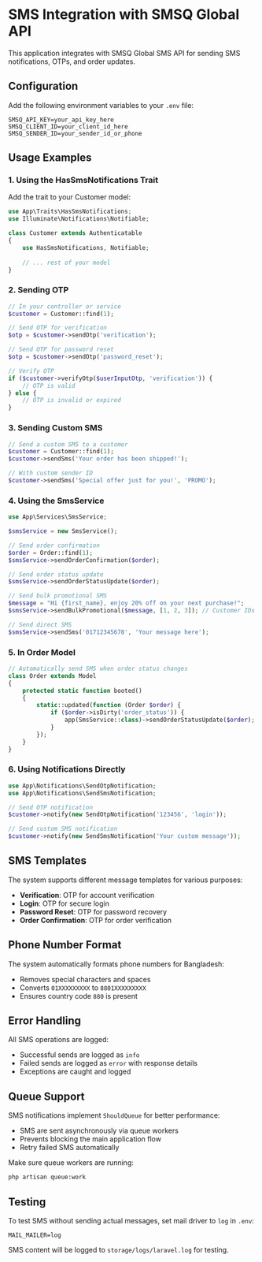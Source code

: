 # SMS Integration with SMSQ Global API

This application integrates with SMSQ Global SMS API for sending SMS notifications, OTPs, and order updates.

## Configuration

Add the following environment variables to your `.env` file:

```env
SMSQ_API_KEY=your_api_key_here
SMSQ_CLIENT_ID=your_client_id_here
SMSQ_SENDER_ID=your_sender_id_or_phone
```

## Usage Examples

### 1. Using the HasSmsNotifications Trait

Add the trait to your Customer model:

```php
use App\Traits\HasSmsNotifications;
use Illuminate\Notifications\Notifiable;

class Customer extends Authenticatable
{
    use HasSmsNotifications, Notifiable;
    
    // ... rest of your model
}
```

### 2. Sending OTP

```php
// In your controller or service
$customer = Customer::find(1);

// Send OTP for verification
$otp = $customer->sendOtp('verification');

// Send OTP for password reset
$otp = $customer->sendOtp('password_reset');

// Verify OTP
if ($customer->verifyOtp($userInputOtp, 'verification')) {
    // OTP is valid
} else {
    // OTP is invalid or expired
}
```

### 3. Sending Custom SMS

```php
// Send a custom SMS to a customer
$customer = Customer::find(1);
$customer->sendSms('Your order has been shipped!');

// With custom sender ID
$customer->sendSms('Special offer just for you!', 'PROMO');
```

### 4. Using the SmsService

```php
use App\Services\SmsService;

$smsService = new SmsService();

// Send order confirmation
$order = Order::find(1);
$smsService->sendOrderConfirmation($order);

// Send order status update
$smsService->sendOrderStatusUpdate($order);

// Send bulk promotional SMS
$message = "Hi {first_name}, enjoy 20% off on your next purchase!";
$smsService->sendBulkPromotional($message, [1, 2, 3]); // Customer IDs

// Send direct SMS
$smsService->sendSms('01712345678', 'Your message here');
```

### 5. In Order Model

```php
// Automatically send SMS when order status changes
class Order extends Model
{
    protected static function booted()
    {
        static::updated(function (Order $order) {
            if ($order->isDirty('order_status')) {
                app(SmsService::class)->sendOrderStatusUpdate($order);
            }
        });
    }
}
```

### 6. Using Notifications Directly

```php
use App\Notifications\SendOtpNotification;
use App\Notifications\SendSmsNotification;

// Send OTP notification
$customer->notify(new SendOtpNotification('123456', 'login'));

// Send custom SMS notification
$customer->notify(new SendSmsNotification('Your custom message'));
```

## SMS Templates

The system supports different message templates for various purposes:

- **Verification**: OTP for account verification
- **Login**: OTP for secure login
- **Password Reset**: OTP for password recovery
- **Order Confirmation**: OTP for order verification

## Phone Number Format

The system automatically formats phone numbers for Bangladesh:
- Removes special characters and spaces
- Converts `01XXXXXXXXX` to `8801XXXXXXXXX`
- Ensures country code `880` is present

## Error Handling

All SMS operations are logged:
- Successful sends are logged as `info`
- Failed sends are logged as `error` with response details
- Exceptions are caught and logged

## Queue Support

SMS notifications implement `ShouldQueue` for better performance:
- SMS are sent asynchronously via queue workers
- Prevents blocking the main application flow
- Retry failed SMS automatically

Make sure queue workers are running:
```bash
php artisan queue:work
```

## Testing

To test SMS without sending actual messages, set mail driver to `log` in `.env`:
```env
MAIL_MAILER=log
```

SMS content will be logged to `storage/logs/laravel.log` for testing.